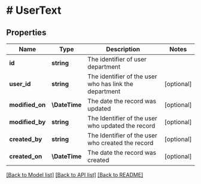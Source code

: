 # # UserText

## Properties

Name | Type | Description | Notes
------------ | ------------- | ------------- | -------------
**id** | **string** | The identifier of user department |
**user_id** | **string** | The identifier of the user who has link the department | [optional]
**modified_on** | **\DateTime** | The date the record was updated | [optional]
**modified_by** | **string** | The Identifier of the user who updated the record | [optional]
**created_by** | **string** | The Identifier of the user who created the record | [optional]
**created_on** | **\DateTime** | The date the record was created | [optional]

[[Back to Model list]](../../README.md#models) [[Back to API list]](../../README.md#endpoints) [[Back to README]](../../README.md)
